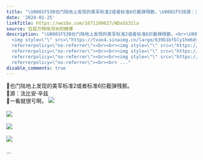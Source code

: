 ```yaml
---
title: "\U0001F53B也门陆地上发现的美军标准2或者标准6拦截弹残骸。\U0001F53B源：法比安·辛兹\U0001F53B一看就很亏啊。 [图片][图片][图片][图片]"
date: '2024-01-25'
linkTitle: https://weibo.com/1671109627/NDxGS31la
source: 包容万物恒河水的微博
description: "\U0001F53B也门陆地上发现的美军标准2或者标准6拦截弹残骸。<br>\U0001F53B源：法比安·辛兹<br>\U0001F53B一看就很亏啊。
  <img style=\"\" src=\"https://tvax4.sinaimg.cn/large/639b1bfbly1hm6dyvie1ej20ku112x1u.jpg\"
  referrerpolicy=\"no-referrer\"><br><br><img style=\"\" src=\"https://tvax2.sinaimg.cn/large/639b1bfbly1hm6dyxv1b6j20ku1124l9.jpg\"
  referrerpolicy=\"no-referrer\"><br><br><img style=\"\" src=\"https://tvax2.sinaimg.cn/large/639b1bfbly1hm6dyzpo7sj20ku0kbdrp.jpg\"
  referrerpolicy=\"no-referrer\"><br><br><img style=\"\" src=\"https://tvax2.sinaimg.cn/large/639b1bfbly1hm6dz65rtzj20ug0izk30.jpg\"
  referrerpolicy=\"no-referrer\"><br><br> ..."
disable_comments: true
---
```

🔻也门陆地上发现的美军标准2或者标准6拦截弹残骸。<br>🔻源：法比安·辛兹<br>🔻一看就很亏啊。 <img style="" src="https://tvax4.sinaimg.cn/large/639b1bfbly1hm6dyvie1ej20ku112x1u.jpg" referrerpolicy="no-referrer"><br><br><img style="" src="https://tvax2.sinaimg.cn/large/639b1bfbly1hm6dyxv1b6j20ku1124l9.jpg" referrerpolicy="no-referrer"><br><br><img style="" src="https://tvax2.sinaimg.cn/large/639b1bfbly1hm6dyzpo7sj20ku0kbdrp.jpg" referrerpolicy="no-referrer"><br><br><img style="" src="https://tvax2.sinaimg.cn/large/639b1bfbly1hm6dz65rtzj20ug0izk30.jpg" referrerpolicy="no-referrer"><br><br> ...